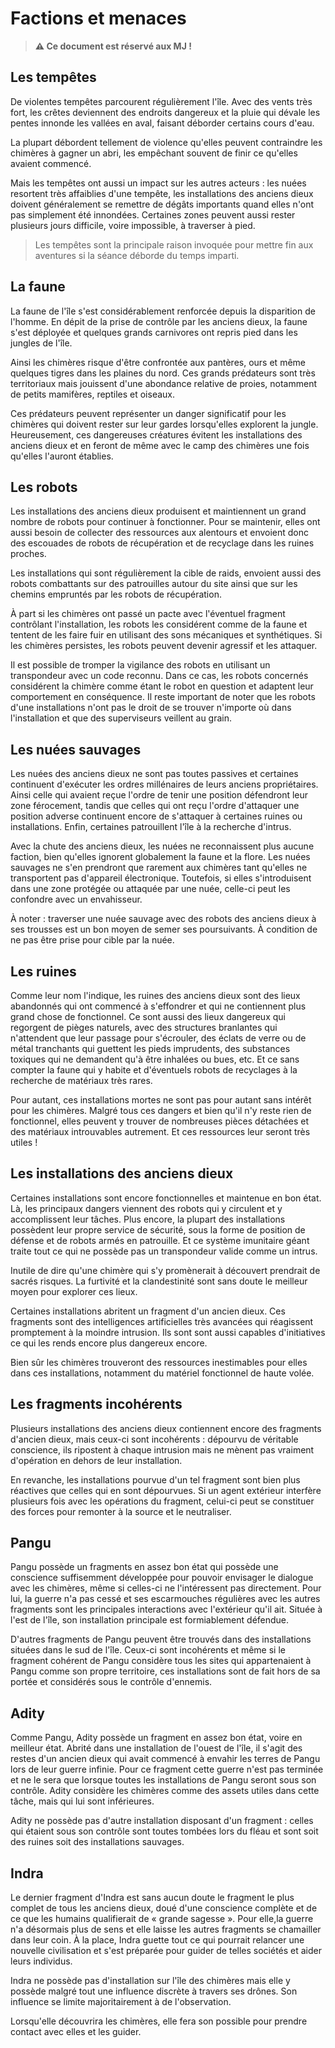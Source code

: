# Factions et menaces

> **⚠️ Ce document est réservé aux MJ !**

## Les tempêtes

De violentes tempêtes parcourent régulièrement l'île. Avec des vents très fort, les crêtes deviennent des endroits dangereux et la pluie qui dévale les pentes innonde les vallées en aval, faisant déborder certains cours d'eau.

La plupart débordent tellement de violence qu'elles peuvent contraindre les chimères à gagner un abri, les empêchant souvent de finir ce qu'elles avaient commencé.

Mais les tempêtes ont aussi un impact sur les autres acteurs : les nuées resortent très affaiblies d'une tempête, les installations des anciens dieux doivent généralement se remettre de dégâts importants quand elles n'ont pas simplement été innondées. Certaines zones peuvent aussi rester plusieurs jours difficile, voire impossible, à traverser à pied.

> Les tempêtes sont la principale raison invoquée pour mettre fin aux aventures si la séance déborde du temps imparti.

## La faune

La faune de l'île s'est considérablement renforcée depuis la disparition de l'homme. En dépit de la prise de contrôle par les anciens dieux, la faune s'est déployée et quelques grands carnivores ont repris pied dans les jungles de l'île.

Ainsi les chimères risque d'être confrontée aux pantères, ours et même quelques tigres dans les plaines du nord. Ces grands prédateurs sont très territoriaux mais jouissent d'une abondance relative de proies, notamment de petits mamifères, reptiles et oiseaux.

Ces prédateurs peuvent représenter un danger significatif pour les chimères qui doivent rester sur leur gardes lorsqu'elles explorent la jungle. Heureusement, ces dangereuses créatures évitent les installations des anciens dieux et en feront de même avec le camp des chimères une fois qu'elles l'auront établies.

## Les robots

Les installations des anciens dieux produisent et maintiennent un grand nombre de robots pour continuer à fonctionner. Pour se maintenir, elles ont aussi besoin de collecter des ressources aux alentours et envoient donc des escouades de robots de récupération et de recyclage dans les ruines proches.

Les installations qui sont régulièrement la cible de raids, envoient aussi des robots combattants sur des patrouilles autour du site ainsi que sur les chemins empruntés par les robots de récupération.

À part si les chimères ont passé un pacte avec l'éventuel fragment contrôlant l'installation, les robots les considérent comme de la faune et tentent de les faire fuir en utilisant des sons mécaniques et synthétiques. Si les chimères persistes, les robots peuvent devenir agressif et les attaquer.

Il est possible de tromper la vigilance des robots en utilisant un transpondeur avec un code reconnu. Dans ce cas, les robots concernés considérent la chimère comme étant le robot en question et adaptent leur comportement en conséquence. Il reste important de noter que les robots d'une installations n'ont pas le droit de se trouver n'importe où dans l'installation et que des superviseurs veillent au grain.

## Les nuées sauvages

Les nuées des anciens dieux ne sont pas toutes passives et certaines continuent d'exécuter les ordres millénaires de leurs anciens propriétaires. Ainsi celle qui avaient reçue l'ordre de tenir une position défendront leur zone férocement, tandis que celles qui ont reçu l'ordre d'attaquer une position adverse continuent encore de s'attaquer à certaines ruines ou installations. Enfin, certaines patrouillent l'île à la recherche d'intrus.

Avec la chute des anciens dieux, les nuées ne reconnaissent plus aucune faction, bien qu'elles ignorent globalement la faune et la flore. Les nuées sauvages ne s'en prendront que rarement aux chimères tant qu'elles ne transportent pas d'appareil électronique. Toutefois, si elles s'introduisent dans une zone protégée ou attaquée par une nuée, celle-ci peut les confondre avec un envahisseur.

À noter : traverser une nuée sauvage avec des robots des anciens dieux à ses trousses est un bon moyen de semer ses poursuivants. À condition de ne pas être prise pour cible par la nuée.

## Les ruines

Comme leur nom l'indique, les ruines des anciens dieux sont des lieux abandonnés qui ont commencé à s'effondrer et qui ne contiennent plus grand chose de fonctionnel. Ce sont aussi des lieux dangereux qui regorgent de pièges naturels, avec des structures branlantes qui n'attendent que leur passage pour s'écrouler, des éclats de verre ou de métal tranchants qui guettent les pieds imprudents, des substances toxiques qui ne demandent qu'à être inhalées ou bues, etc. Et ce sans compter la faune qui y habite et d'éventuels robots de recyclages à la recherche de matériaux très rares.

Pour autant, ces installations mortes ne sont pas pour autant sans intérêt pour les chimères. Malgré tous ces dangers et bien qu'il n'y reste rien de fonctionnel, elles peuvent y trouver de nombreuses pièces détachées et des matériaux introuvables autrement. Et ces ressources leur seront très utiles !

## Les installations des anciens dieux

Certaines installations sont encore fonctionnelles et maintenue en bon état. Là, les principaux dangers viennent des robots qui y circulent et y accomplissent leur tâches. Plus encore, la plupart des installations possèdent leur propre service de sécurité, sous la forme de position de défense et de robots armés en patrouille. Et ce système imunitaire géant traite tout ce qui ne possède pas un transpondeur valide comme un intrus.

Inutile de dire qu'une chimère qui s'y promènerait à découvert prendrait de sacrés risques. La furtivité et la clandestinité sont sans doute le meilleur moyen pour explorer ces lieux.

Certaines installations abritent un fragment d'un ancien dieux. Ces fragments sont des intelligences artificielles très avancées qui réagissent promptement à la moindre intrusion. Ils sont sont aussi capables d'initiatives ce qui les rends encore plus dangereux encore.

Bien sûr les chimères trouveront des ressources inestimables pour elles dans ces installations, notamment du matériel fonctionnel de haute volée.

## Les fragments incohérents

Plusieurs installations des anciens dieux contiennent encore des fragments d'ancien dieux, mais ceux-ci sont incohérents : dépourvu de véritable conscience, ils ripostent à chaque intrusion mais ne mènent pas vraiment d'opération en dehors de leur installation.

En revanche, les installations pourvue d'un tel fragment sont bien plus réactives que celles qui en sont dépourvues. Si un agent extérieur interfère plusieurs fois avec les opérations du fragment, celui-ci peut se constituer des forces pour remonter à la source et le neutraliser.

## Pangu

Pangu possède un fragments en assez bon état qui possède une conscience suffisemment développée pour pouvoir envisager le dialogue avec les chimères, même si celles-ci ne l'intéressent pas directement. Pour lui, la guerre n'a pas cessé et ses escarmouches régulières avec les autres fragments sont les principales interactions avec l'extérieur qu'il ait. Située à l'est de l'île, son installation principale est formiablement défendue.

D'autres fragments de Pangu peuvent être trouvés dans des installations situées dans le sud de l'île. Ceux-ci sont incohérents et même si le fragment cohérent de Pangu considère tous les sites qui appartenaient à Pangu comme son propre territoire, ces installations sont de fait hors de sa portée et considérés sous le contrôle d'ennemis.

## Adity

Comme Pangu, Adity possède un fragment en assez bon état, voire en meilleur état. Abrité dans une installation de l'ouest de l'île, il s'agit des restes d'un ancien dieux qui avait commencé à envahir les terres de Pangu lors de leur guerre infinie. Pour ce fragment cette guerre n'est pas terminée et ne le sera que lorsque toutes les installations de Pangu seront sous son contrôle. Adity considère les chimères comme des assets utiles dans cette tâche, mais qui lui sont inférieures. 

Adity ne possède pas d'autre installation disposant d'un fragment : celles qui étaient sous son contrôle sont toutes tombées lors du fléau et sont soit des ruines soit des installations sauvages.

## Indra

Le dernier fragment d'Indra est sans aucun doute le fragment le plus complet de tous les anciens dieux, doué d'une conscience complète et de ce que les humains qualifierait de « grande sagesse ». Pour elle,la guerre n'a désormais plus de sens et elle laisse les autres fragments se chamailler dans leur coin. À la place, Indra guette tout ce qui pourrait relancer une nouvelle civilisation et s'est préparée pour guider de telles sociétés et aider leurs individus.

Indra ne possède pas d'installation sur l'île des chimères mais elle y possède malgré tout une influence discrète à travers ses drônes. Son influence se limite majoritairement à de l'observation.

Lorsqu'elle découvrira les chimères, elle fera son possible pour prendre contact avec elles et les guider.
